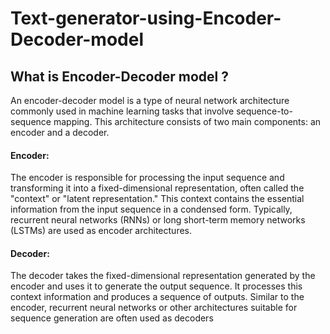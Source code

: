 # Text-generator-using-Encoder-Decoder-model

## What is Encoder-Decoder model ?
An encoder-decoder model is a type of neural network architecture commonly used in machine learning tasks that involve sequence-to-sequence mapping. This architecture consists of two main components: an encoder and a decoder.

#### Encoder:
The encoder is responsible for processing the input sequence and transforming it into a fixed-dimensional representation, often called the "context" or "latent representation." This context contains the essential information from the input sequence in a condensed form. Typically, recurrent neural networks (RNNs) or long short-term memory networks (LSTMs) are used as encoder architectures.

#### Decoder:
The decoder takes the fixed-dimensional representation generated by the encoder and uses it to generate the output sequence. It processes this context information and produces a sequence of outputs. Similar to the encoder, recurrent neural networks or other architectures suitable for sequence generation are often used as decoders
